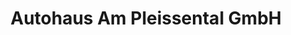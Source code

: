 ---
title: "Autohaus Am Pleissental GmbH"
url: /werdau/autohaus-am-pleissental-gmbh/
shop: Autohaus
---